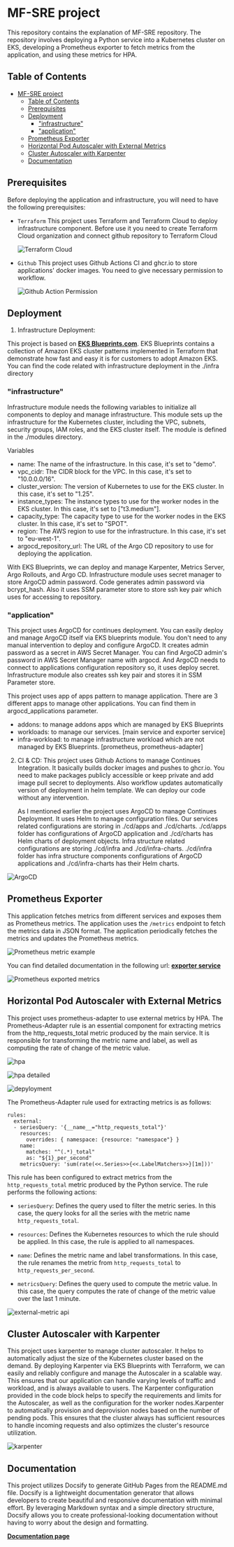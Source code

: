 # MF-SRE project

This repository contains the explanation of MF-SRE repository. The repository involves deploying a Python service into a Kubernetes cluster on EKS, developing a Prometheus exporter to fetch metrics from the application, and using these metrics for HPA.

## Table of Contents

- [MF-SRE project](#mf-sre-project)
  - [Table of Contents](#table-of-contents)
  - [Prerequisites](#prerequisites)
  - [Deployment](#deployment)
    - ["infrastructure"](#infrastructure)
    - ["application"](#application)
  - [Prometheus Exporter](#prometheus-exporter)
  - [Horizontal Pod Autoscaler with External Metrics](#horizontal-pod-autoscaler-with-external-metrics)
  - [Cluster Autoscaler with Karpenter](#cluster-autoscaler-with-karpenter)
  - [Documentation](#documentation)

## Prerequisites

Before deploying the application and infrastructure, you will need to have the following prerequisites:

- `Terraform`
  This project uses Terraform and Terraform Cloud to deploy infrastructure component. Before use it you need to create Terraform Cloud organization and connect github repository to Terraform Cloud 

  ![Terraform Cloud](./images/terraform-cloud.png)

- `Github` 
  This project uses Github Actions CI and ghcr.io to store applications' docker images. You need to give necessary permission to workflow.

  ![Github Action Permission](./images/github-action-permission.png)

## Deployment

1. Infrastructure Deployment:

  This project is based on [**EKS Blueprints.com**](https://github.com/aws-ia/terraform-aws-eks-blueprints). EKS Blueprints contains a collection of Amazon EKS cluster patterns implemented in Terraform that demonstrate how fast and easy it is for customers to adopt Amazon EKS. 
  You can find the code related with infrastructure deployment in the ./infra directory
  ### "infrastructure"
  Infrastructure module needs the following variables to initialize all components to deploy and manage infrastructure. This module sets up the infrastructure for the Kubernetes cluster, including the VPC, subnets, security groups, IAM roles, and the EKS cluster itself. The module is defined in the ./modules directory.
  
  Variables
  *  name: The name of the infrastructure. In this case, it's set to "demo".
  *  vpc_cidr: The CIDR block for the VPC. In this case, it's set to "10.0.0.0/16".
  *  cluster_version: The version of Kubernetes to use for the EKS cluster. In this case, it's set to "1.25".
  *  instance_types: The instance types to use for the worker nodes in the EKS cluster. In this case, it's set to ["t3.medium"].
  *  capacity_type: The capacity type to use for the worker nodes in the EKS cluster. In this case, it's set to "SPOT".
  *  region: The AWS region to use for the infrastructure. In this case, it's set to "eu-west-1".
  *  argocd_repository_url: The URL of the Argo CD repository to use for deploying the application.

  With EKS Blueprints, we can deploy and manage Karpenter, Metrics Server, Argo Rollouts, and Argo CD. 
  Infrastructure module uses secret manager to store ArgoCD admin password. Code generates admin password via bcrypt_hash.
  Also it uses SSM parameter store to store ssh key pair which uses for accessing to repository.
    
  ### "application"

  This project uses ArgoCD for continues deployment. You can easily deploy and manage ArgoCD itself via EKS blueprints module. You don't need to any manual intervention to deploy and configure ArgoCD. It creates admin password as a secret in AWS Secret Manager. You can find ArgoCD admin's password in AWS Secret Manager name with argocd. And ArgoCD needs to connect to applications configuration repository so, it uses deploy secret. Infrastructure module also creates ssh key pair and stores it in SSM Parameter store.
  
  This project uses app of apps pattern to manage application. There are 3 different apps to manage other applications. You can find them in argocd_applications parameter. 
  * addons: to manage addons apps which are managed by EKS Blueprints
  * workloads: to manage our services. [main service and exporter service]
  * infra-workload: to manage infrastructure workload which are not managed by EKS Blueprints. [prometheus, prometheus-adapter]

2. CI & CD:
   This project uses Github Actions to manage Continues Integration. It basically builds docker images and pushes to ghcr.io. You need to make packages publicly accessible or keep private and add image pull secret to deployments. Also workflow updates automatically version of deployment in helm template. We can deploy our code without any intervention. 

   As I mentioned earlier the project uses ArgoCD to manage Continues Deployment. It uses Helm to manage configuration files. Our services related configurations are storing in ./cd/apps and ./cd/charts. ./cd/apps folder has configurations of ArgoCD application and ./cd/charts has Helm charts of deployment objects. Infra structure related configurations are storing  ./cd/infra and ./cd/infra-charts. ./cd/infra folder has infra structure components configurations of ArgoCD applications  and ./cd/infra-charts has their Helm charts.
  
  ![ArgoCD](./images/argocd.png)

## Prometheus Exporter

This application fetches metrics from different services and exposes them as Prometheus metrics. The application uses the `/metrics` endpoint to fetch the metrics data in JSON format. The application periodically fetches the metrics and updates the Prometheus metrics.

![Prometheus metric example](./images/prometheus-example-metric.png)

You can find detailed documentation in the following url:
[**exporter service**](https://github.com/atilsensalduz/mf-sre/tree/main/service/exporter)

![Prometheus exported metrics](./images/prometheus-exported-metrics.png)


## Horizontal Pod Autoscaler with External Metrics
This project uses prometheus-adapter to use external metrics by HPA. The Prometheus-Adapter rule is an essential component for extracting metrics from the http_requests_total metric produced by the main service. It is responsible for transforming the metric name and label, as well as computing the rate of change of the metric value. 

![hpa](./images/hpa.png)

![hpa detailed](./images/hpa-detailed.png)

![depyloyment](./images/deplyoment.png)


The Prometheus-Adapter rule used for extracting metrics is as follows:

```
rules:
  external:
  - seriesQuery: '{__name__="http_requests_total"}'
    resources:
      overrides: { namespace: {resource: "namespace"} }
    name:
      matches: "^(.*)_total"
      as: "${1}_per_second"
    metricsQuery: 'sum(rate(<<.Series>>{<<.LabelMatchers>>}[1m]))'
```

This rule has been configured to extract metrics from the `http_requests_total` metric produced by the Python service. The rule performs the following actions:

- `seriesQuery`: Defines the query used to filter the metric series. In this case, the query looks for all the series with the metric name `http_requests_total`.

- `resources`: Defines the Kubernetes resources to which the rule should be applied. In this case, the rule is applied to all namespaces.

- `name`: Defines the metric name and label transformations. In this case, the rule renames the metric from `http_requests_total` to `http_requests_per_second`.

- `metricsQuery`: Defines the query used to compute the metric value. In this case, the query computes the rate of change of the metric value over the last 1 minute.

![external-metric api](./images/external-metric-api.png)

## Cluster Autoscaler with Karpenter
This project uses karpenter to manage cluster autoscaler. It helps to automatically adjust the size of the Kubernetes cluster based on the demand. By deploying Karpenter via EKS Blueprints with Terraform, we can easily and reliably configure and manage the Autoscaler in a scalable way. This ensures that our application can handle varying levels of traffic and workload, and is always available to users. The Karpenter configuration provided in the code block helps to specify the requirements and limits for the Autoscaler, as well as the configuration for the worker nodes.Karpenter to automatically provision and deprovision nodes based on the number of pending pods. This ensures that the cluster always has sufficient resources to handle incoming requests and also optimizes the cluster's resource utilization.

![karpenter](./images/deplyoment.png)

## Documentation
This project utilizes Docsify to generate GitHub Pages from the README.md file. Docsify is a lightweight documentation generator that allows developers to create beautiful and responsive documentation with minimal effort. By leveraging Markdown syntax and a simple directory structure, Docsify allows you to create professional-looking documentation without having to worry about the design and formatting.

[**Documentation page**](https://atilsensalduz.github.io/mf-sre)
